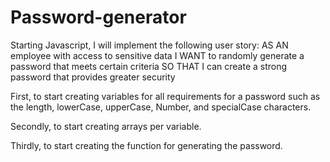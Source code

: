 # Password-generator

Starting Javascript, I will implement the following user story: AS AN employee with access to sensitive data I WANT to randomly generate a password that meets certain criteria SO THAT I can create a strong password that provides greater security

First, to start creating variables for all requirements for a password such as the length, lowerCase, upperCase, Number, and specialCase characters.

Secondly, to start creating arrays per variable.

Thirdly, to start creating the function for generating the password.